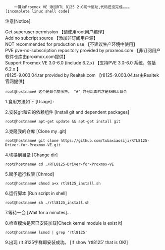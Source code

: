 
        一键为Proxmox VE 添加RTL 8125 2.G网卡驱动,代码还没完成。。。。       [Incomplete linux shell code]          
   
注意[Notice]:           
              
Get superuser permission 【请使用root用户编译】                   
Add no subcript source 【添加非订阅用户源】     
NOT recommended for production use 【不建议生产环境中使用】                  
PVE pve-no-subscription repository provided by proxmox.com 【非订阅用户软件仓库由proxmox.com提供】   
Support Proxmox VE 3.0-6.0 (include 6.2.x) 【支持PVE 3.0-6.0 系统，包括6.2.x 】                                  
r8125-9.003.04.tar provided by Realtek.com 【r8125-9.003.04.tar由Realtek官网提供】

	root@hostname# 这个是命令提示符， "#" 井号后面的才是SHELL命令
                		
1.食用方法如下 [Usage] :  
		

2.安装git和它的依赖组件  [Install git and dependent packages] 

	root@hostname# apt-get update && apt-get install git  

3.克隆我的仓库  [Clone my .git]

	root@hostname# git clone https://github.com/tubaxiaosiji/RTL8125-Driver-for-Proxmox-VE.git  

4.切换到目录	  [Change dir]   

	root@hostname# cd ./RTL8125-Driver-for-Proxmox-VE  

5.赋予运行权限   [Chmod]   

	root@hostname# chmod a+x rtl8125_install.sh  

6.运行脚本    [Run script in shell]   

	root@hostname# sh ./rtl8125_install.sh  

7.等待一会      [Wait for a minutes]...  



8.检查模块是否已安装加载[Check kernel module is exist it]   

	root@hostname# lsmod | grep 'rtl8125'   
	

9.出现 rlt 8125字样即安装成功。  [If show 'rtl8125' that is OK!]
